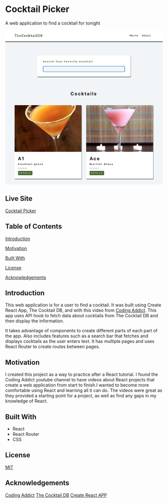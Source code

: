 #  Cocktail Picker
A web application to find a cocktail for tonight

![My Image](image.png)

## Live Site
[Cocktail Picker](https://my-react-project-cocktails.netlify.app/)

## Table of Contents
[Introduction](#Introduction)

[Motivation](#Motivation)

[Built With](#built-with)

[License](#License)

[Acknowledgements](#Acknowledgements)

## Introduction
This web application is for a user to find a cocktail. It was built using Create React App, The Cocktail DB, and with this video from [Coding Addict](https://youtu.be/ly3m6mv5qvg?t=27597). This app uses API hook to fetch data about cocktails from The Cocktail DB and then display the information. 

It takes advantage of components to create different parts of each part of the app. Also includes features such as a search bar that fetches and displays cocktails as the user enters text. It has multiple pages and uses React Router to create routes between pages. 

## Motivation
I created this project as a way to practice after a React tutorial. I found the Coding Addict youtube channel to have videos about React projects that create a web application from start to finish.I wanted to become more comfortable using React and learning all it can do. The videos were great as they provided a starting point for a project, as well as find any gaps in my knowledge of React.

## Built With
- React
- React Router
- CSS

## License
[MIT](https://choosealicense.com/licenses/mit/)

## Acknowledgements
[Coding Addict](https://youtu.be/ly3m6mv5qvg)
[The Cocktail DB](https://www.thecocktaildb.com/)
[Create React APP](https://create-react-app.dev/)
